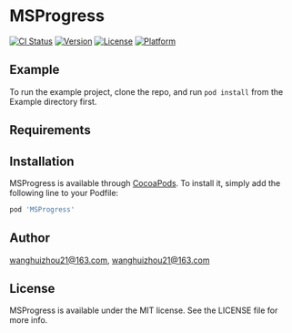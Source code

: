 # MSProgress

[![CI Status](https://img.shields.io/travis/wanghuizhou21@163.com/MSProgress.svg?style=flat)](https://travis-ci.org/wanghuizhou21@163.com/MSProgress)
[![Version](https://img.shields.io/cocoapods/v/MSProgress.svg?style=flat)](https://cocoapods.org/pods/MSProgress)
[![License](https://img.shields.io/cocoapods/l/MSProgress.svg?style=flat)](https://cocoapods.org/pods/MSProgress)
[![Platform](https://img.shields.io/cocoapods/p/MSProgress.svg?style=flat)](https://cocoapods.org/pods/MSProgress)

## Example

To run the example project, clone the repo, and run `pod install` from the Example directory first.

## Requirements

## Installation

MSProgress is available through [CocoaPods](https://cocoapods.org). To install
it, simply add the following line to your Podfile:

```ruby
pod 'MSProgress'
```

## Author

wanghuizhou21@163.com, wanghuizhou21@163.com

## License

MSProgress is available under the MIT license. See the LICENSE file for more info.
